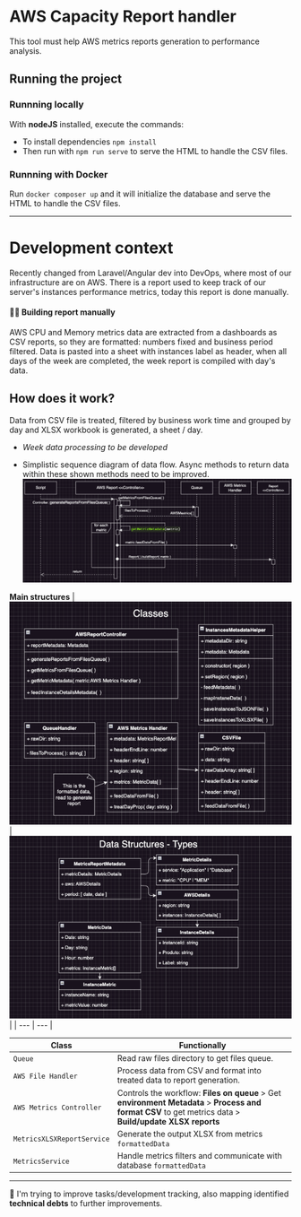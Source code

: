 # AWS Capacity Report handler
This tool must help AWS metrics reports generation to performance analysis.

## Running the project
### Runnning locally
With **nodeJS** installed, execute the commands:
- To install dependencies `` npm install ``
- Then run with `` npm run serve `` to serve the HTML to handle the CSV files.
<!-- - after set directories to **raw CSV files**, metadata - `MetricsByDashboardName` map and `AWSDetails` to **outputReport**.
   !! Theses paths are hard coded for now !! -->
### Runnning with Docker
Run ``docker composer up`` and it will initialize the database and serve the HTML to handle the CSV files.

---

# Development context
Recently changed from Laravel/Angular dev into DevOps, where most of our infrastructure are on AWS. There is a report used to keep track of our server's instances performance metrics, today this report is done manually.
#### 😮‍💨 Building report manually
AWS CPU and Memory metrics data are extracted from a dashboards as CSV reports, so they are formatted: numbers fixed and business period filtered. Data is pasted into a sheet with instances label as header, when all days of the week are completed, the week report is compiled with day's data.  

## How does it work?
Data from CSV file is treated, filtered by business work time and grouped by day and XLSX workbook is generated, a sheet / day.
   - *Week data processing to be developed*

- Simplistic sequence diagram of data flow. Async methods to return data within these shown methods need to be improved.
![Data flow from raw file reading to XLSX report generation](docs/SequenceDiagram.png)

**Main structures**
| ![Classes diagram](docs/Classes.png) | ![Data structures](docs/DataStructures.png) |
| --- | --- |

| Class | Functionally |
| --- |     ---    |
`Queue` | Read raw files directory to get files queue. |
`AWS File Handler` | Process data from CSV and format into treated data to report generation. |
| `AWS Metrics Controller` | Controls the workflow: **Files on queue** > Get **environment Metadata** > **Process and format CSV** to get metrics data > **Build/update XLSX reports**
| `MetricsXLSXReportService` | Generate the output XLSX from metrics `formattedData`
| `MetricsService` | Handle metrics filters and communicate with database `formattedData`


---

📌 I'm trying to improve tasks/development tracking, also mapping identified **technical debts** to further improvements.
